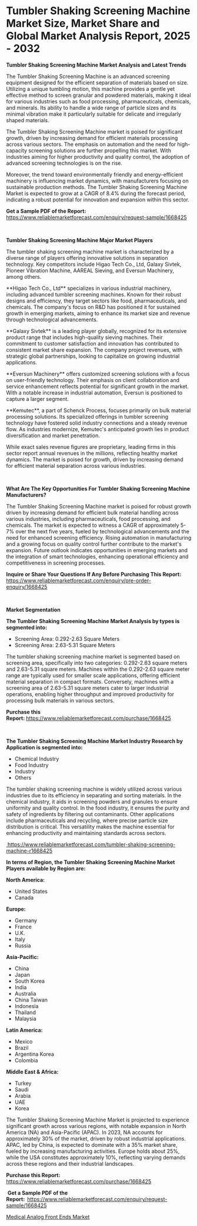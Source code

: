 <p><h1>Tumbler Shaking Screening Machine Market Size, Market Share and Global Market Analysis Report, 2025 - 2032</h1></p><p><strong>Tumbler Shaking Screening Machine Market Analysis and Latest Trends</strong></p>
<p><p>The Tumbler Shaking Screening Machine is an advanced screening equipment designed for the efficient separation of materials based on size. Utilizing a unique tumbling motion, this machine provides a gentle yet effective method to screen granular and powdered materials, making it ideal for various industries such as food processing, pharmaceuticals, chemicals, and minerals. Its ability to handle a wide range of particle sizes and its minimal vibration make it particularly suitable for delicate and irregularly shaped materials.</p><p>The Tumbler Shaking Screening Machine market is poised for significant growth, driven by increasing demand for efficient materials processing across various sectors. The emphasis on automation and the need for high-capacity screening solutions are further propelling this market. With industries aiming for higher productivity and quality control, the adoption of advanced screening technologies is on the rise. </p><p>Moreover, the trend toward environmentally friendly and energy-efficient machinery is influencing market dynamics, with manufacturers focusing on sustainable production methods. The Tumbler Shaking Screening Machine Market is expected to grow at a CAGR of 8.4% during the forecast period, indicating a robust potential for innovation and expansion within this sector.</p></p>
<p><strong>Get a Sample PDF of the Report:&nbsp;</strong> <a href="https://www.reliablemarketforecast.com/enquiry/request-sample/1668425?utm_campaign=2316&utm_medium=2&utm_source=Github&utm_content=ia&utm_term=02032025&utm_id=tumbler-shaking-screening-machine">https://www.reliablemarketforecast.com/enquiry/request-sample/1668425</a></p>
<p>&nbsp;</p>
<p><strong>Tumbler Shaking Screening Machine Major Market Players</strong></p>
<p><p>The tumbler shaking screening machine market is characterized by a diverse range of players offering innovative solutions in separation technology. Key competitors include Higao Tech Co., Ltd, Galaxy Sivtek, Pioneer Vibration Machine, AAREAL Sieving, and Eversun Machinery, among others.</p><p>**Higao Tech Co., Ltd** specializes in various industrial machinery, including advanced tumbler screening machines. Known for their robust designs and efficiency, they target sectors like food, pharmaceuticals, and chemicals. The company's focus on R&D has positioned it for sustained growth in emerging markets, aiming to enhance its market size and revenue through technological advancements.</p><p>**Galaxy Sivtek** is a leading player globally, recognized for its extensive product range that includes high-quality sieving machines. Their commitment to customer satisfaction and innovation has contributed to consistent market share expansion. The company project revenues, with strategic global partnerships, looking to capitalize on growing industrial applications.</p><p>**Eversun Machinery** offers customized screening solutions with a focus on user-friendly technology. Their emphasis on client collaboration and service enhancement reflects potential for significant growth in the market. With a notable increase in industrial automation, Eversun is positioned to capture a larger segment.</p><p>**Kemutec**, a part of Schenck Process, focuses primarily on bulk material processing solutions. Its specialized offerings in tumbler screening technology have fostered solid industry connections and a steady revenue flow. As industries modernize, Kemutec's anticipated growth lies in product diversification and market penetration.</p><p>While exact sales revenue figures are proprietary, leading firms in this sector report annual revenues in the millions, reflecting healthy market dynamics. The market is poised for growth, driven by increasing demand for efficient material separation across various industries.</p></p>
<p>&nbsp;</p>
<p><strong>What Are The Key Opportunities For Tumbler Shaking Screening Machine Manufacturers?</strong></p>
<p><p>The Tumbler Shaking Screening Machine market is poised for robust growth driven by increasing demand for efficient bulk material handling across various industries, including pharmaceuticals, food processing, and chemicals. The market is expected to witness a CAGR of approximately 5-7% over the next five years, fueled by technological advancements and the need for enhanced screening efficiency. Rising automation in manufacturing and a growing focus on quality control further contribute to the market's expansion. Future outlook indicates opportunities in emerging markets and the integration of smart technologies, enhancing operational efficiency and competitiveness in screening processes.</p></p>
<p><strong>Inquire or Share Your Questions If Any Before Purchasing This Report:</strong> <a href="https://www.reliablemarketforecast.com/enquiry/pre-order-enquiry/1668425?utm_campaign=2316&utm_medium=2&utm_source=Github&utm_content=ia&utm_term=02032025&utm_id=tumbler-shaking-screening-machine">https://www.reliablemarketforecast.com/enquiry/pre-order-enquiry/1668425</a></p>
<p>&nbsp;</p>
<p><strong>Market Segmentation</strong></p>
<p><strong>The Tumbler Shaking Screening Machine Market Analysis by types is segmented into:</strong></p>
<p><ul><li>Screening Area: 0.292-2.63 Square Meters</li><li>Screening Area: 2.63-5.31 Square Meters</li></ul></p>
<p><p>The tumbler shaking screening machine market is segmented based on screening area, specifically into two categories: 0.292-2.63 square meters and 2.63-5.31 square meters. Machines within the 0.292-2.63 square meter range are typically used for smaller scale applications, offering efficient material separation in compact formats. Conversely, machines with a screening area of 2.63-5.31 square meters cater to larger industrial operations, enabling higher throughput and improved productivity for processing bulk materials in various sectors.</p></p>
<p><strong>Purchase this Report:&nbsp;</strong><a href="https://www.reliablemarketforecast.com/purchase/1668425?utm_campaign=2316&utm_medium=2&utm_source=Github&utm_content=ia&utm_term=02032025&utm_id=tumbler-shaking-screening-machine">https://www.reliablemarketforecast.com/purchase/1668425</a></p>
<p>&nbsp;</p>
<p><strong>The Tumbler Shaking Screening Machine Market Industry Research by Application is segmented into:</strong></p>
<p><ul><li>Chemical Industry</li><li>Food Industry</li><li>Industry</li><li>Others</li></ul></p>
<p><p>The tumbler shaking screening machine is widely utilized across various industries due to its efficiency in separating and sorting materials. In the chemical industry, it aids in screening powders and granules to ensure uniformity and quality control. In the food industry, it ensures the purity and safety of ingredients by filtering out contaminants. Other applications include pharmaceuticals and recycling, where precise particle size distribution is critical. This versatility makes the machine essential for enhancing productivity and maintaining standards across sectors.</p></p>
<p><a href="https://www.reliablemarketforecast.com/tumbler-shaking-screening-machine-r1668425?utm_campaign=2316&utm_medium=2&utm_source=Github&utm_content=ia&utm_term=02032025&utm_id=tumbler-shaking-screening-machine">&nbsp;https://www.reliablemarketforecast.com/tumbler-shaking-screening-machine-r1668425</a></p>
<p><strong>In terms of Region, the Tumbler Shaking Screening Machine Market Players available by Region are:</strong></p>
<p>
    <p> <strong> North America: </strong>
        <ul>
            <li>United States</li>
            <li>Canada</li>
        </ul>
        </p> 
    <p> <strong> Europe: </strong>
        <ul>
            <li>Germany</li>
            <li>France</li>
            <li>U.K.</li>
            <li>Italy</li>
            <li>Russia</li>
        </ul>
        </p> 
    <p> <strong> Asia-Pacific: </strong>
        <ul>
            <li>China</li>
            <li>Japan</li>
            <li>South Korea</li>
            <li>India</li>
            <li>Australia</li>
            <li>China Taiwan</li>
            <li>Indonesia</li>
            <li>Thailand</li>
            <li>Malaysia</li>
        </ul>
        </p> 
    <p> <strong> Latin America: </strong>
        <ul>
            <li>Mexico</li>
            <li>Brazil</li>
            <li>Argentina Korea</li>
            <li>Colombia</li>
        </ul>
        </p> 
    <p> <strong> Middle East & Africa: </strong>
        <ul>
            <li>Turkey</li>
            <li>Saudi</li>
            <li>Arabia</li>
            <li>UAE</li>
            <li>Korea</li>
        </ul>
    </p>
    </p>
<p><p>The Tumbler Shaking Screening Machine Market is projected to experience significant growth across various regions, with notable expansion in North America (NA) and Asia-Pacific (APAC). In 2023, NA accounts for approximately 30% of the market, driven by robust industrial applications. APAC, led by China, is expected to dominate with a 35% market share, fueled by increasing manufacturing activities. Europe holds about 25%, while the USA constitutes approximately 10%, reflecting varying demands across these regions and their industrial landscapes.</p></p>
<p><strong>Purchase this Report: </strong><a href="https://www.reliablemarketforecast.com/purchase/1668425?utm_campaign=2316&utm_medium=2&utm_source=Github&utm_content=ia&utm_term=02032025&utm_id=tumbler-shaking-screening-machine">https://www.reliablemarketforecast.com/purchase/1668425</a></p>
<p>&nbsp;<strong>Get a Sample PDF of the Report:&nbsp;&nbsp;</strong><a href="https://www.reliablemarketforecast.com/enquiry/request-sample/1668425?utm_campaign=2316&utm_medium=2&utm_source=Github&utm_content=ia&utm_term=02032025&utm_id=tumbler-shaking-screening-machine">https://www.reliablemarketforecast.com/enquiry/request-sample/1668425</a></p>
<p><strong></strong></p>
<p><p><a href="https://github.com/sungbruington660/Market-Research-Report-List-1/blob/main/medical-analog-front-ends-market.md?utm_campaign=2316&utm_medium=2&utm_source=Github&utm_content=ia&utm_term=02032025&utm_id=tumbler-shaking-screening-machine">Medical Analog Front Ends Market</a></p></p>